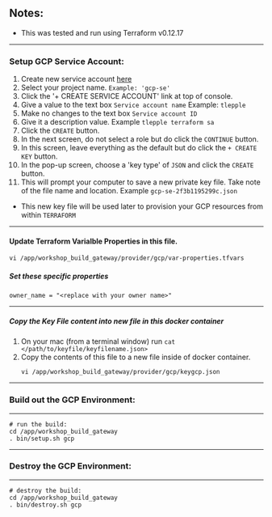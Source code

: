 ## Notes:
*  This was tested and run using Terraform v0.12.17

---

###  Setup GCP Service Account:

1.  Create new service account [here](https://console.cloud.google.com/iam-admin/serviceaccounts)
2.  Select your project name.  `Example: 'gcp-se'`
3.  Click the '+ CREATE SERVICE ACCOUNT' link at top of console.
4.  Give a value to the text box `Service account name`   Example: `tlepple`
5.  Make no changes to the text box `Service account ID`
6.  Give it a description value.  Example `tlepple terraform sa`
7.  Click the `CREATE` button.
8.  In the next screen, do not select a role but do click the `CONTINUE` button.
9.  In this screen, leave everything as the default but do click the `+ CREATE KEY` button.
10. In the pop-up screen, choose a 'key type' of `JSON` and click the `CREATE` button.
11. This will prompt your computer to save a new private key file.  Take note of the file name and location.   Example `gcp-se-2f3b1195299c.json`

*  This new key file will be used later to provision your GCP resources from within `TERRAFORM`

---

#### Update Terraform Varialble Properties in this file.

```
vi /app/workshop_build_gateway/provider/gcp/var-properties.tfvars
```

##### Set these specific properties

```
owner_name = "<replace with your owner name>"
```
---

##### Copy the Key File content into new file in this docker container

1.   On your mac (from a terminal window) run `cat </path/to/keyfile/keyfilename.json>`
2.   Copy the contents of this file to a new file inside of docker container.
     ```
     vi /app/workshop_build_gateway/provider/gcp/keygcp.json
     ```


---

### Build out the GCP Environment:

---

```
# run the build:
cd /app/workshop_build_gateway
. bin/setup.sh gcp
```

---

### Destroy the GCP Environment:

---

```
# destroy the build:
cd /app/workshop_build_gateway
. bin/destroy.sh gcp
```
